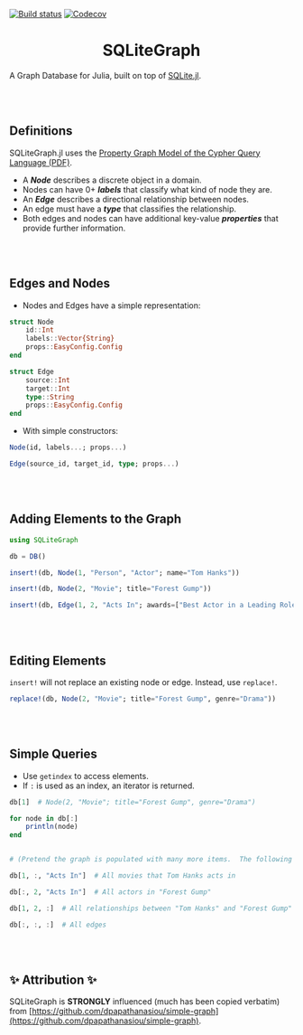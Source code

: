[![Build status](https://github.com/joshday/SQLiteGraph.jl/workflows/CI/badge.svg)](https://github.com/joshday/SQLiteGraph.jl/actions?query=workflow%3ACI+branch%3Amain)
[![Codecov](https://codecov.io/gh/joshday/SQLiteGraph.jl/branch/main/graph/badge.svg)](https://codecov.io/gh/joshday/SQLiteGraph.jl)


<h1 align="center">SQLiteGraph</h1>

A Graph Database for Julia, built on top of [SQLite.jl](https://github.com/JuliaDatabases/SQLite.jl).

<br><br>


## Definitions

SQLiteGraph.jl uses the [Property Graph Model of the Cypher Query Language (PDF)](https://s3.amazonaws.com/artifacts.opencypher.org/openCypher9.pdf).

- A **_Node_** describes a discrete object in a domain.
- Nodes can have 0+ **_labels_** that classify what kind of node they are.
- An **_Edge_** describes a directional relationship between nodes.
- An edge must have a **_type_** that classifies the relationship.
- Both edges and nodes can have additional key-value **_properties_** that provide further information.

<br><br>

## Edges and Nodes

- Nodes and Edges have a simple representation:

```julia
struct Node
    id::Int
    labels::Vector{String}
    props::EasyConfig.Config
end

struct Edge
    source::Int
    target::Int
    type::String
    props::EasyConfig.Config
end
```

- With simple constructors:

```julia
Node(id, labels...; props...)

Edge(source_id, target_id, type; props...)
```

<br><br>

## Adding Elements to the Graph

```julia
using SQLiteGraph

db = DB()

insert!(db, Node(1, "Person", "Actor"; name="Tom Hanks"))

insert!(db, Node(2, "Movie"; title="Forest Gump"))

insert!(db, Edge(1, 2, "Acts In"; awards=["Best Actor in a Leading Role"]))
```

<br><br>

## Editing Elements

`insert!` will not replace an existing node or edge.  Instead, use `replace!`.

```julia
replace!(db, Node(2, "Movie"; title="Forest Gump", genre="Drama"))
```

<br><br>

## Simple Queries

- Use `getindex` to access elements.
- If `:` is used as an index, an iterator is returned.

```julia
db[1]  # Node(2, "Movie"; title="Forest Gump", genre="Drama")

for node in db[:]
    println(node)
end


# (Pretend the graph is populated with many more items.  The following return iterators.)

db[1, :, "Acts In"]  # All movies that Tom Hanks acts in

db[:, 2, "Acts In"]  # All actors in "Forest Gump"

db[1, 2, :]  # All relationships between "Tom Hanks" and "Forest Gump"

db[:, :, :]  # All edges
```

<br><br>

## ✨ Attribution ✨

SQLiteGraph is **STRONGLY** influenced (much has been copied verbatim) from [https://github.com/dpapathanasiou/simple-graph](https://github.com/dpapathanasiou/simple-graph).
